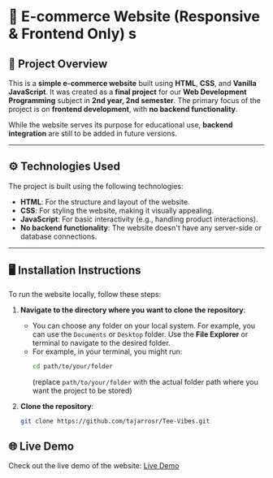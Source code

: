 # 🛒 E-commerce Website (Responsive & Frontend Only) s

## 📖 Project Overview
This is a **simple e-commerce website** built using **HTML**, **CSS**, and **Vanilla JavaScript**. It was created as a **final project** for our **Web Development Programming** subject in **2nd year, 2nd semester**. The primary focus of the project is on **frontend development**, with **no backend functionality**.

While the website serves its purpose for educational use, **backend integration** are still to be added in future versions.

---

## ⚙️ Technologies Used
The project is built using the following technologies:
- **HTML**: For the structure and layout of the website.
- **CSS**: For styling the website, making it visually appealing.
- **JavaScript**: For basic interactivity (e.g., handling product interactions).
- **No backend functionality**: The website doesn't have any server-side or database connections.

---

## 🖥️ Installation Instructions
To run the website locally, follow these steps:

1. **Navigate to the directory where you want to clone the repository**:
   - You can choose any folder on your local system. For example, you can use the `Documents` or `Desktop` folder. Use the **File Explorer** or terminal to navigate to the desired folder.
   - For example, in your terminal, you might run:
     ```bash
     cd path/to/your/folder
     ```
     (replace `path/to/your/folder` with the actual folder path where you want the project to be stored)

2. **Clone the repository**:
   ```bash
   git clone https://github.com/tajarrosr/Tee-Vibes.git

## 🌐 Live Demo
Check out the live demo of the website: [Live Demo](https://tee-vibes.vercel.app/)
